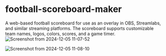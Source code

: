 # football-scoreboard-maker
A web-based football scoreboard for use as an overlay in OBS, Streamlabs, and similar streaming platforms. The scoreboard supports customizable team names, logos, colors, scores, and a game timer.
![Screenshot from 2024-12-05 11-07-52](https://github.com/user-attachments/assets/0edb335a-5e3a-4062-8cb1-95efcdc3e2ea)


![Screenshot from 2024-12-05 11-08-10](https://github.com/user-attachments/assets/4e68235f-fa0e-4706-8937-31900e1af895)
